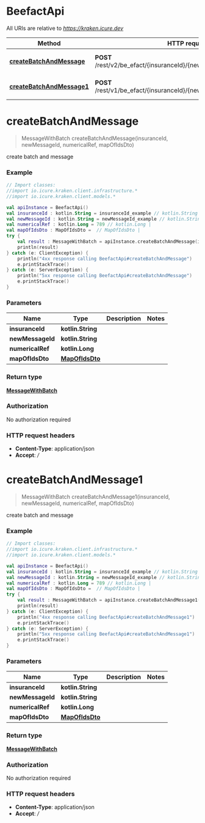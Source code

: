 # BeefactApi

All URIs are relative to *https://kraken.icure.dev*

Method | HTTP request | Description
------------- | ------------- | -------------
[**createBatchAndMessage**](BeefactApi.md#createBatchAndMessage) | **POST** /rest/v2/be_efact/{insuranceId}/{newMessageId}/{numericalRef} | create batch and message
[**createBatchAndMessage1**](BeefactApi.md#createBatchAndMessage1) | **POST** /rest/v1/be_efact/{insuranceId}/{newMessageId}/{numericalRef} | create batch and message


<a name="createBatchAndMessage"></a>
# **createBatchAndMessage**
> MessageWithBatch createBatchAndMessage(insuranceId, newMessageId, numericalRef, mapOfIdsDto)

create batch and message

### Example
```kotlin
// Import classes:
//import io.icure.kraken.client.infrastructure.*
//import io.icure.kraken.client.models.*

val apiInstance = BeefactApi()
val insuranceId : kotlin.String = insuranceId_example // kotlin.String | 
val newMessageId : kotlin.String = newMessageId_example // kotlin.String | 
val numericalRef : kotlin.Long = 789 // kotlin.Long | 
val mapOfIdsDto : MapOfIdsDto =  // MapOfIdsDto | 
try {
    val result : MessageWithBatch = apiInstance.createBatchAndMessage(insuranceId, newMessageId, numericalRef, mapOfIdsDto)
    println(result)
} catch (e: ClientException) {
    println("4xx response calling BeefactApi#createBatchAndMessage")
    e.printStackTrace()
} catch (e: ServerException) {
    println("5xx response calling BeefactApi#createBatchAndMessage")
    e.printStackTrace()
}
```

### Parameters

Name | Type | Description  | Notes
------------- | ------------- | ------------- | -------------
 **insuranceId** | **kotlin.String**|  |
 **newMessageId** | **kotlin.String**|  |
 **numericalRef** | **kotlin.Long**|  |
 **mapOfIdsDto** | [**MapOfIdsDto**](MapOfIdsDto.md)|  |

### Return type

[**MessageWithBatch**](MessageWithBatch.md)

### Authorization

No authorization required

### HTTP request headers

 - **Content-Type**: application/json
 - **Accept**: */*

<a name="createBatchAndMessage1"></a>
# **createBatchAndMessage1**
> MessageWithBatch createBatchAndMessage1(insuranceId, newMessageId, numericalRef, mapOfIdsDto)

create batch and message

### Example
```kotlin
// Import classes:
//import io.icure.kraken.client.infrastructure.*
//import io.icure.kraken.client.models.*

val apiInstance = BeefactApi()
val insuranceId : kotlin.String = insuranceId_example // kotlin.String | 
val newMessageId : kotlin.String = newMessageId_example // kotlin.String | 
val numericalRef : kotlin.Long = 789 // kotlin.Long | 
val mapOfIdsDto : MapOfIdsDto =  // MapOfIdsDto | 
try {
    val result : MessageWithBatch = apiInstance.createBatchAndMessage1(insuranceId, newMessageId, numericalRef, mapOfIdsDto)
    println(result)
} catch (e: ClientException) {
    println("4xx response calling BeefactApi#createBatchAndMessage1")
    e.printStackTrace()
} catch (e: ServerException) {
    println("5xx response calling BeefactApi#createBatchAndMessage1")
    e.printStackTrace()
}
```

### Parameters

Name | Type | Description  | Notes
------------- | ------------- | ------------- | -------------
 **insuranceId** | **kotlin.String**|  |
 **newMessageId** | **kotlin.String**|  |
 **numericalRef** | **kotlin.Long**|  |
 **mapOfIdsDto** | [**MapOfIdsDto**](MapOfIdsDto.md)|  |

### Return type

[**MessageWithBatch**](MessageWithBatch.md)

### Authorization

No authorization required

### HTTP request headers

 - **Content-Type**: application/json
 - **Accept**: */*

